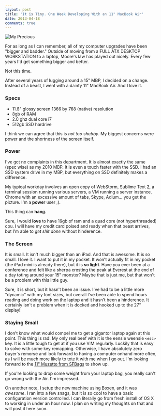 ```yaml
---
layout: post
title: 'It is Tiny. One Week Developing With an 11" MacBook Air'
date: 2013-04-18
comments: true
---
```


![My Precious](/images/My-Precious.jpg)

For as long as I can remember, all of my computer upgrades have been "bigger and
badder." Outside of moving from a FULL ATX DESKTOP WORKSTATION to a laptop,
Moore's law has played out nicely. Every few years I'd get something bigger and
better.

Not this time.

After several years of lugging around a 15" MBP, I decided on a change. Instead
of a beast, I went with a dainty 11" MacBook Air. And I love it.

### Specs

- 11.6" glossy screen 1366 by 768 (native) resolution
- 8gb of RAM
- 2.0 ghz dual core i7
- 512gb SSD hardrive

I think we can agree that this is _not too shabby_. My biggest concerns were
power and the shortness of the screen itself.

### Power

I've got no complaints in this department. It is almost exactly the same (spec
wise) as my 2010 MBP. It is even a touch faster with the SSD. I had an SSD
system drive in my MBP, but everything on SSD definitely makes a difference.

My typical workday involves an open copy of WebStorm, Sublime Text 2, a terminal
session running various servers, a VM running a server instance, Chrome with an
excessive amount of tabs, Skype, Adium... you get the picture. I'm a **power**
user ;).

This thing can **hang**.

Sure, I would **love** to have 16gb of ram and a quad core (not hyperthreaded)
cpu. I will have my credit card poised and ready when that beast arrives, but
I'm able to _get shit done_ without hinderence.

### The Screen

It is small. It isn't much bigger than an iPad. And that is awesome. It is so
small. I love it. I want to put it in my pocket. It won't actually fit in my
pocket (the iPad mini is already there), but it is **so light**. Have you ever
been at a conference and felt like a sherpa cresting the peak at Everest at the
end of a day toting around your 15" monster? Maybe that is just me, but that
won't be a problem with this little guy.

Sure, it is short, but it hasn't been an issue. I've had to be a little more
"dynamic" with my font sizes, but overall I've been able to spend hours reading
and doing work on the laptop and it hasn't been a hinderence. It certainly isn't
a problem when it is docked and hooked up to the 27" display!

### Staying Small

I don't know what would compel me to get a gigantor laptop again at this point.
This thing is rad. My only real beef with it is the eensie weensie `<esc>` key. It
is a little tough to get at if you use VIM regularly. Luckily that is easy to
solve with some key remapping. Otherwise, I have absolutely zero buyer's remorse
and look forward to having a computer onhand more often, as I will be much more
likely to tote it with me when I go out. I'm looking forward to the [11" Muzetto
from SFBags](http://sfbags.com/products/muzetto/muzetto.php) to show up.

If you're looking to drop some weight from your laptop bag, you really can't go
wrong with the Air. I'm impressed.

On another note, I setup the new machine using
[Boxen](http://boxen.github.com/), and it was _awesome_. I ran into a few snags,
but it is so cool to have a basic configuration version controlled. I can
literally go from fresh install of OS X to working in under an hour now. I plan
on writing my thoughts on that and will post it here soon.
